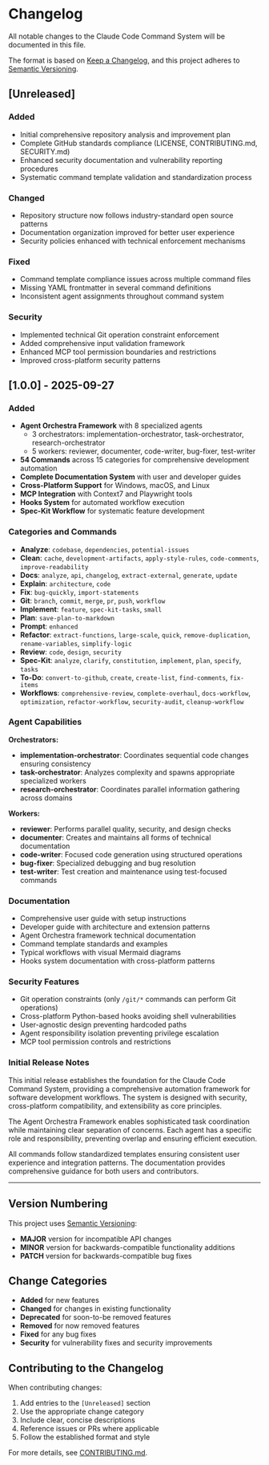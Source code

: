 # Changelog

All notable changes to the Claude Code Command System will be documented in this file.

The format is based on [Keep a Changelog](https://keepachangelog.com/en/1.0.0/),
and this project adheres to [Semantic Versioning](https://semver.org/spec/v2.0.0.html).

## [Unreleased]

### Added

- Initial comprehensive repository analysis and improvement plan
- Complete GitHub standards compliance (LICENSE, CONTRIBUTING.md, SECURITY.md)
- Enhanced security documentation and vulnerability reporting procedures
- Systematic command template validation and standardization process

### Changed

- Repository structure now follows industry-standard open source patterns
- Documentation organization improved for better user experience
- Security policies enhanced with technical enforcement mechanisms

### Fixed

- Command template compliance issues across multiple command files
- Missing YAML frontmatter in several command definitions
- Inconsistent agent assignments throughout command system

### Security

- Implemented technical Git operation constraint enforcement
- Added comprehensive input validation framework
- Enhanced MCP tool permission boundaries and restrictions
- Improved cross-platform security patterns

## [1.0.0] - 2025-09-27

### Added

- **Agent Orchestra Framework** with 8 specialized agents
  - 3 orchestrators: implementation-orchestrator, task-orchestrator, research-orchestrator
  - 5 workers: reviewer, documenter, code-writer, bug-fixer, test-writer
- **54 Commands** across 15 categories for comprehensive development automation
- **Complete Documentation System** with user and developer guides
- **Cross-Platform Support** for Windows, macOS, and Linux
- **MCP Integration** with Context7 and Playwright tools
- **Hooks System** for automated workflow execution
- **Spec-Kit Workflow** for systematic feature development

### Categories and Commands

- **Analyze**: `codebase`, `dependencies`, `potential-issues`
- **Clean**: `cache`, `development-artifacts`, `apply-style-rules`, `code-comments`, `improve-readability`
- **Docs**: `analyze`, `api`, `changelog`, `extract-external`, `generate`, `update`
- **Explain**: `architecture`, `code`
- **Fix**: `bug-quickly`, `import-statements`
- **Git**: `branch`, `commit`, `merge`, `pr`, `push`, `workflow`
- **Implement**: `feature`, `spec-kit-tasks`, `small`
- **Plan**: `save-plan-to-markdown`
- **Prompt**: `enhanced`
- **Refactor**: `extract-functions`, `large-scale`, `quick`, `remove-duplication`, `rename-variables`, `simplify-logic`
- **Review**: `code`, `design`, `security`
- **Spec-Kit**: `analyze`, `clarify`, `constitution`, `implement`, `plan`, `specify`, `tasks`
- **To-Do**: `convert-to-github`, `create`, `create-list`, `find-comments`, `fix-items`
- **Workflows**: `comprehensive-review`, `complete-overhaul`, `docs-workflow`, `optimization`, `refactor-workflow`, `security-audit`, `cleanup-workflow`

### Agent Capabilities

**Orchestrators:**

- **implementation-orchestrator**: Coordinates sequential code changes ensuring consistency
- **task-orchestrator**: Analyzes complexity and spawns appropriate specialized workers
- **research-orchestrator**: Coordinates parallel information gathering across domains

**Workers:**

- **reviewer**: Performs parallel quality, security, and design checks
- **documenter**: Creates and maintains all forms of technical documentation
- **code-writer**: Focused code generation using structured operations
- **bug-fixer**: Specialized debugging and bug resolution
- **test-writer**: Test creation and maintenance using test-focused commands

### Documentation

- Comprehensive user guide with setup instructions
- Developer guide with architecture and extension patterns
- Agent Orchestra framework technical documentation
- Command template standards and examples
- Typical workflows with visual Mermaid diagrams
- Hooks system documentation with cross-platform patterns

### Security Features

- Git operation constraints (only `/git/*` commands can perform Git operations)
- Cross-platform Python-based hooks avoiding shell vulnerabilities
- User-agnostic design preventing hardcoded paths
- Agent responsibility isolation preventing privilege escalation
- MCP tool permission controls and restrictions

### Initial Release Notes

This initial release establishes the foundation for the Claude Code Command System, providing
a comprehensive automation framework for software development workflows. The system is designed with security,
cross-platform compatibility, and extensibility as core principles.

The Agent Orchestra Framework enables sophisticated task coordination while maintaining clear separation of concerns. Each agent has a specific role and
responsibility, preventing overlap and ensuring efficient execution.

All commands follow standardized templates ensuring consistent user experience and
integration patterns. The documentation provides comprehensive guidance for both users and contributors.

---

## Version Numbering

This project uses [Semantic Versioning](https://semver.org/):

- **MAJOR** version for incompatible API changes
- **MINOR** version for backwards-compatible functionality additions
- **PATCH** version for backwards-compatible bug fixes

## Change Categories

- **Added** for new features
- **Changed** for changes in existing functionality
- **Deprecated** for soon-to-be removed features
- **Removed** for now removed features
- **Fixed** for any bug fixes
- **Security** for vulnerability fixes and security improvements

## Contributing to the Changelog

When contributing changes:

1. Add entries to the `[Unreleased]` section
2. Use the appropriate change category
3. Include clear, concise descriptions
4. Reference issues or PRs where applicable
5. Follow the established format and style

For more details, see [CONTRIBUTING.md](CONTRIBUTING.md).
